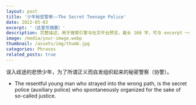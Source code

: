 ```yaml
---
layout: post
title: '少年秘密警察——The Secret Teenage Police'
date: 2022-05-03
excerpt: '（这里写摘要）'
description: 完整描述，用于搜索引擎与社交平台预览，最长 160 字，可与 excerpt 一致
image: /media/your-image.webp
thumbnail: /assets/img/thumb.jpg
categories: Phrases
related_posts: true
---
```


误入歧途的悲愤少年，为了所谓正义而自发组织起来的秘密警察（协警）。

- The resentful young man who strayed into the wrong path, is the secret police (auxiliary police) who spontaneously organized for the sake of so-called justice.